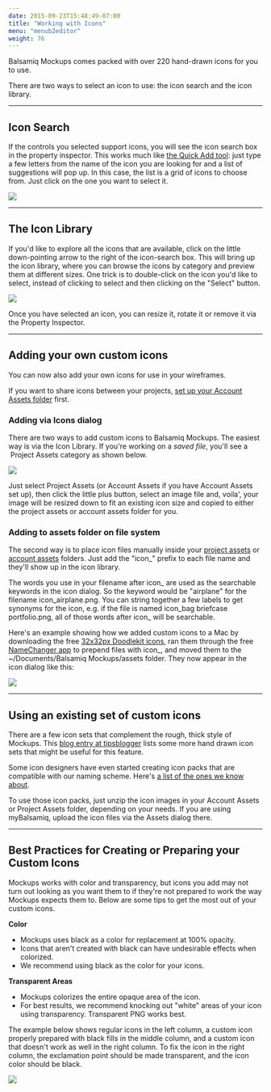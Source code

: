 ```yaml
---
date: 2015-09-23T15:48:49-07:00
title: "Working with Icons"
menu: "menub2editor"
weight: 76
---
```


Balsamiq Mockups comes packed with over 220 hand-drawn icons for you to use.

There are two ways to select an icon to use: the icon search and the icon library.

* * *

## Icon Search

If the controls you selected support icons, you will see the icon search box in the property inspector. This works much like [the Quick Add tool](http://support.balsamiq.com/customer/portal/articles/109151#quickadd): just type a few letters from the name of the icon you are looking for and a list of suggestions will pop up. In this case, the list is a grid of icons to choose from. Just click on the one you want to select it.

![](http://media.balsamiq.com/img/support/docs/m4d/help_iconsearch.png)

* * *

## The Icon Library

If you'd like to explore all the icons that are available, click on the little down-pointing arrow to the right of the icon-search box. This will bring up the icon library, where you can browse the icons by category and preview them at different sizes. One trick is to double-click on the icon you'd like to select, instead of clicking to select and then clicking on the "Select" button.

![](http://media.balsamiq.com/img/support/docs/m4d/help_iconlibrary.png)

Once you have selected an icon, you can resize it, rotate it or remove it via the Property Inspector.

* * *

## Adding your own custom icons

You can now also add your own icons for use in your wireframes.

If you want to share icons between your projects, [set up your Account Assets folder](http://support.balsamiq.com/customer/portal/articles/200694) first.  

### Adding via Icons dialog

There are two ways to add custom icons to Balsamiq Mockups. The easiest way is via the Icon Library. If you're working on a _saved file_, you'll see a  Project Assets category as shown below.

![](http://media.balsamiq.com/img/support/docs/m4d/help_addprojecticon.png)

Just select Project Assets (or Account Assets if you have Account Assets set up), then click the little plus button, select an image file and, voila', your image will be resized down to fit an existing icon size and copied to either the project assets or account assets folder for you.

### Adding to assets folder on file system

The second way is to place icon files manually inside your [project assets](http://support.balsamiq.com/customer/portal/articles/117761#projectassets) or [account assets](http://support.balsamiq.com/customer/portal/articles/200694) folders. Just add the "icon_" prefix to each file name and they'll show up in the icon library.

The words you use in your filename after icon_ are used as the searchable keywords in the icon dialog. So the keyword would be "airplane" for the filename icon_airplane.png. You can string together a few labels to get synonyms for the icon, e.g. if the file is named icon_bag briefcase portfolio.png, all of those words after icon_ will be searchable.

Here's an example showing how we added custom icons to a Mac by downloading the free [32x32px Doodlekit icons](http://doodlekit.imagiag.com/), ran them through the free [NameChanger app](http://www.mrrsoftware.com/MRRSoftware/NameChanger.html) to prepend files with icon_, and moved them to the ~/Documents/Balsamiq Mockups/assets folder. They now appear in the icon dialog like this:

![](http://media.balsamiq.com/img/support/docs/m4d/vector-doodle-icons-mockups.png)

* * *

## Using an existing set of custom icons

There are a few icon sets that complement the rough, thick style of Mockups. This [blog entry at tipsblogger](http://www.tipsblogger.com/2009/11/30-awesome-hand-drawnsketch-icon-sets/) lists some more hand drawn icon sets that might be useful for this feature.

Some icon designers have even started creating icon packs that are compatible with our naming scheme. Here's [a list of the ones we know about](http://support.balsamiq.com/customer/portal/articles/135659#icons).

To use those icon packs, just unzip the icon images in your Account Assets or Project Assets folder, depending on your needs. If you are using myBalsamiq, upload the icon files via the Assets dialog there.

* * *

## Best Practices for Creating or Preparing your Custom Icons

Mockups works with color and transparency, but icons you add may not turn out looking as you want them to if they're not prepared to work the way Mockups expects them to. Below are some tips to get the most out of your custom icons.

**Color**

*   Mockups uses black as a color for replacement at 100% opacity.
*   Icons that aren't created with black can have undesirable effects when colorized.
*   We recommend using black as the color for your icons.

**Transparent Areas**

*   Mockups colorizes the entire opaque area of the icon.
*   For best results, we recommend knocking out "white" areas of your icon using transparency. Transparent PNG works best.

The example below shows regular icons in the left column, a custom icon properly prepared with black fills in the middle column, and a custom icon that doesn't work as well in the right column. To fix the icon in the right column, the exclamation point should be made transparent, and the icon color should be black.

![](http://media.balsamiq.com/img/support/docs/m4d/customicon-bestpractice.png)